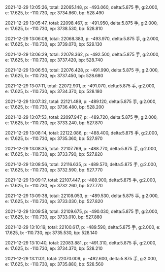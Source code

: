 2021-12-29 13:05:26, total: 22065.148, p: -493.060, delta:5.875 手, g:2.000, e: 17.625, b: -110.730, ep: 3734.860, bp: 528.490

2021-12-29 13:05:47, total: 22098.467, p: -491.950, delta:5.875 手, g:2.000, e: 17.625, b: -110.730, ep: 3738.530, bp: 528.810

2021-12-29 13:06:08, total: 22068.383, p: -493.970, delta:5.875 手, g:2.000, e: 17.625, b: -110.730, ep: 3739.070, bp: 529.130

2021-12-29 13:06:29, total: 22078.362, p: -492.500, delta:5.875 手, g:2.000, e: 17.625, b: -110.730, ep: 3737.420, bp: 528.740

2021-12-29 13:06:50, total: 22076.428, p: -491.990, delta:5.875 手, g:2.000, e: 17.625, b: -110.730, ep: 3737.450, bp: 528.680

2021-12-29 13:07:11, total: 22072.901, p: -491.070, delta:5.875 手, g:2.000, e: 17.625, b: -110.730, ep: 3734.370, bp: 528.180

2021-12-29 13:07:32, total: 22121.489, p: -489.120, delta:5.875 手, g:2.000, e: 17.625, b: -110.730, ep: 3736.480, bp: 528.200

2021-12-29 13:07:53, total: 22097.947, p: -489.720, delta:5.875 手, g:2.000, e: 17.625, b: -110.730, ep: 3733.240, bp: 527.870

2021-12-29 13:08:14, total: 22122.086, p: -488.400, delta:5.875 手, g:2.000, e: 17.625, b: -110.730, ep: 3735.360, bp: 527.970

2021-12-29 13:08:35, total: 22107.769, p: -488.770, delta:5.875 手, g:2.000, e: 17.625, b: -110.730, ep: 3733.790, bp: 527.820

2021-12-29 13:08:56, total: 22116.635, p: -489.570, delta:5.875 手, g:2.000, e: 17.625, b: -110.730, ep: 3732.590, bp: 527.770

2021-12-29 13:09:17, total: 22107.447, p: -489.900, delta:5.875 手, g:2.000, e: 17.625, b: -110.730, ep: 3732.260, bp: 527.770

2021-12-29 13:09:38, total: 22108.053, p: -489.530, delta:5.875 手, g:2.000, e: 17.625, b: -110.730, ep: 3733.030, bp: 527.820

2021-12-29 13:09:58, total: 22109.675, p: -490.030, delta:5.875 手, g:2.000, e: 17.625, b: -110.730, ep: 3733.010, bp: 527.880

2021-12-29 13:10:19, total: 22100.617, p: -489.590, delta:5.875 手, g:2.000, e: 17.625, b: -110.730, ep: 3735.530, bp: 528.140

2021-12-29 13:10:40, total: 22083.881, p: -491.310, delta:5.875 手, g:2.000, e: 17.625, b: -110.730, ep: 3734.370, bp: 528.210

2021-12-29 13:11:01, total: 22070.009, p: -492.600, delta:5.875 手, g:2.000, e: 17.625, b: -110.730, ep: 3735.880, bp: 528.560